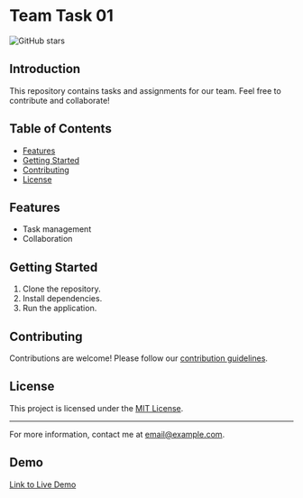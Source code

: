 # Team Task 01

![GitHub stars](https://img.shields.io/github/stars/coder-mujahid/Team-Task01?style=social)

## Introduction

This repository contains tasks and assignments for our team. Feel free to contribute and collaborate!

## Table of Contents

- [Features](#features)
- [Getting Started](#getting-started)
- [Contributing](#contributing)
- [License](#license)

## Features

- Task management
- Collaboration

## Getting Started

1. Clone the repository.
2. Install dependencies.
3. Run the application.

## Contributing

Contributions are welcome! Please follow our [contribution guidelines](CONTRIBUTING.md).

## License

This project is licensed under the [MIT License](LICENSE).

---

For more information, contact me at [email@example.com](mailto:email@example.com).

## Demo

[Link to Live Demo](https://coder-mujahid.github.io/Team-Task01/)
